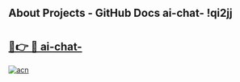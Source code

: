 ## About Projects - GitHub Docs ai-chat- !qi2jj

# <h2><a href="https://andorid.site?title=ai-chat-&ref=14PRO">🔗👉 🔴 ai-chat-</a></h2>

[![acn](https://github.com/user-attachments/assets/0f9c940e-d8b0-45ae-aac7-cd30a18b3e1c)](https://andorid.site?title=ai-chat-&ref=14PRO)

